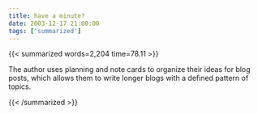 ```yaml
---
title: have a minute?
date: 2003-12-17 21:00:00
tags: ['summarized']
---
```


{{< summarized words=2,204 time=78.11 >}}

The author uses planning and note cards to organize their ideas for blog posts, which allows them to write longer blogs with a defined pattern of topics.

{{< /summarized >}}
